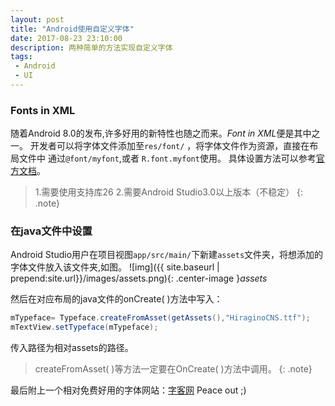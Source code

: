 ```yaml
---
layout: post
title: "Android使用自定义字体"
date: 2017-08-23 23:10:00
description: 两种简单的方法实现自定义字体
tags: 
 - Android
 - UI
---
```

### Fonts in XML
随着Android 8.0的发布,许多好用的新特性也随之而来。*Font in XML*便是其中之一。
开发者可以将字体文件添加至`res/font/` ，将字体文件作为资源，直接在布局文件中
通过`@font/myfont`,或者 `R.font.myfont`使用。
具体设置方法可以参考[官方文档](https://developer.android.com/guide/topics/ui/look-and-feel/fonts-in-xml.html)。

> 1.需要使用支持库26
> 2.需要Android Studio3.0以上版本（不稳定）
{: .note}


### 在java文件中设置
Android Studio用户在项目视图`app/src/main/`下新建`assets`文件夹，将想添加的
字体文件放入该文件夹,如图。
![img]({{ site.baseurl | prepend:site.url}}/images/assets.png){: .center-image }*assets*

然后在对应布局的java文件的onCreate( )方法中写入：
```java
mTypeface= Typeface.createFromAsset(getAssets(),"HiraginoCNS.ttf");
mTextView.setTypeface(mTypeface);
```
传入路径为相对assets的路径。
> createFromAsset( )等方法一定要在OnCreate( )方法中调用。
{: .note}

最后附上一个相对免费好用的字体网站：[字客网](https://www.fontke.com/)
Peace out ;)
